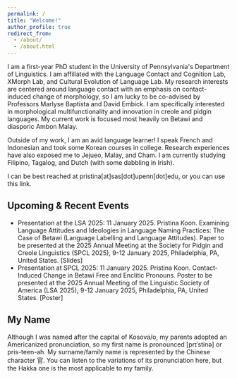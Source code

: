 ```yaml
---
permalink: /
title: "Welcome!"
author_profile: true
redirect_from: 
  - /about/
  - /about.html
---
```


I am a first-year PhD student in the University of Pennsylvania's Department of Linguistics. I am affiliated with the Language Contact and Cognition Lab, XMorph Lab, and Cultural Evolution of Language Lab. My research interests are centered around language contact with an emphasis on contact-induced change of morphology, so I am lucky to be co-advised by Professors Marlyse Baptista and David Embick. I am specifically interested in morphological multifunctionality and innovation in creole and pidgin languages. My current work is focused most heavily on Betawi and diasporic Ambon Malay.

Outside of my work, I am an avid language learner! I speak French and Indonesian and took some Korean courses in college. Research experiences have also exposed me to Jejueo, Malay, and Cham. I am currently studying Filipino, Tagalog, and Dutch (with some dabbling in Irish).

I can be best reached at pristina[at]sas[dot]upenn[dot]edu, or you can use this link.

## Upcoming & Recent Events ## 
- Presentation at the LSA 2025: 11 January 2025. Pristina Koon. Examining Language Attitudes and Ideologies in Language Naming Practices: The Case of Betawi (Language Labelling and Language Attitudes). Paper to be presented at the 2025 Annual Meeting at the Society for Pidgin and Creole Linguistics (SPCL 2025), 9-12 January 2025, Philadelphia, PA, United States. [Slides]
- Presentation at SPCL 2025: 11 January 2025. Pristina Koon. Contact-Induced Change in Betawi Free and Enclitic Pronouns. Poster to be presented at the 2025 Annual Meeting of the Linguistic Society of America (LSA 2025), 9-12 January 2025, Philadelphia, PA, United States. [Poster]

## My Name ## 
Although I was named after the capital of Kosova/o, my parents adopted an Americanized pronunciation, so my first name is pronounced [prɪˈstinə] or pris-teen-ah. My surname/family name is represented by the Chinese character 官. You can listen to the variations of its pronunciation here, but the Hakka one is the most applicable to my family.
